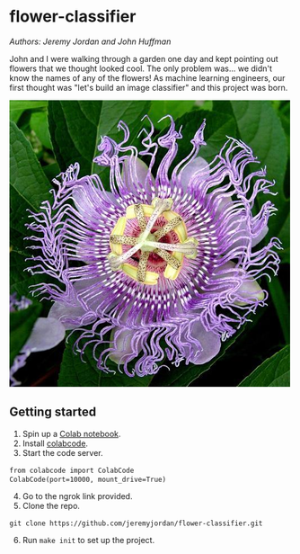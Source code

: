 # flower-classifier

*Authors: Jeremy Jordan and John Huffman*

John and I were walking through a garden one day and kept pointing out flowers that we thought looked cool. The only problem was... we didn't know the names of any of the flowers! As machine learning engineers, our first thought was "let's build an image classifier" and this project was born. 

![Passion Flower](assets/example.jpg)

## Getting started

1. Spin up a [Colab notebook](https://colab.research.google.com/).
2. Install [colabcode](https://github.com/abhishekkrthakur/colabcode).
3. Start the code server.

```
from colabcode import ColabCode
ColabCode(port=10000, mount_drive=True)
```
4. Go to the ngrok link provided.
5. Clone the repo.

```
git clone https://github.com/jeremyjordan/flower-classifier.git
```

6. Run `make init` to set up the project.
